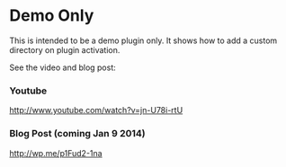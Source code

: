 # Demo Only

This is intended to be a demo plugin only. It shows how to add a custom directory on plugin activation.

See the video and blog post:

### Youtube

http://www.youtube.com/watch?v=jn-U78i-rtU

### Blog Post (coming Jan 9 2014)

http://wp.me/p1Fud2-1na
